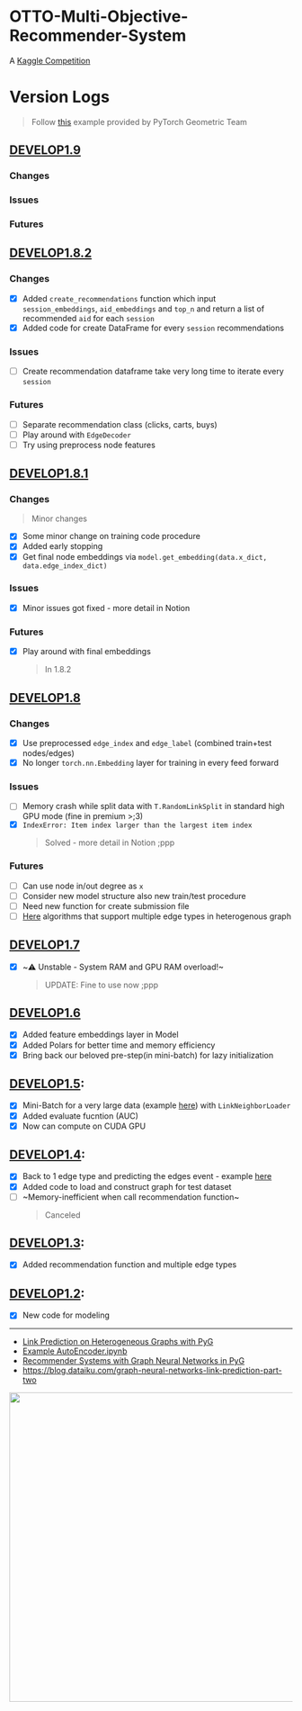 # OTTO-Multi-Objective-Recommender-System
A [Kaggle Competition](https://www.kaggle.com/competitions/otto-recommender-system/overview)
# Version Logs
> Follow [this](https://github.com/pyg-team/pytorch_geometric/blob/master/examples/hetero/hetero_link_pred.py) example provided by PyTorch Geometric Team

## [DEVELOP1.9](https://colab.research.google.com/drive/1KKbkxQALKQM6LDn-hsbLN7LWnArrm6iE#scrollTo=gGH8Sd8O97x7)
  ### Changes

  ### Issues

  ### Futures


## [DEVELOP1.8.2](https://colab.research.google.com/drive/1GmnRBdJ3NFHp9SU-DU95tfAnBQpBwyZZ#scrollTo=9_6TjlM6bB_3&uniqifier=9)
  ### Changes
  - [X] Added `create_recommendations` function which input `session_embeddings`, `aid_embeddings` and `top_n` and return a list of recommended `aid` for each `session`
  - [X] Added code for create DataFrame for every `session` recommendations
  ### Issues
  - [ ] Create recommendation dataframe take very long time to iterate every `session`
  ### Futures
  - [ ] Separate recommendation class (clicks, carts, buys)
  - [ ] Play around with `EdgeDecoder`
  - [ ] Try using preprocess node features 

## [DEVELOP1.8.1](https://colab.research.google.com/drive/1DWLNG4t_VM2_6QRQuAl8WdFgANs4L3ec)
  ### Changes
  > Minor changes
  - [X] Some minor change on training code procedure
  - [X] Added early stopping
  - [X] Get final node embeddings via `model.get_embedding(data.x_dict, data.edge_index_dict)`
  ### Issues
  - [X] Minor issues got fixed - more detail in Notion
  ### Futures
  - [X] Play around with final embeddings
    > In 1.8.2

## [DEVELOP1.8](https://colab.research.google.com/drive/1-0RupSIL7Z5gO3VuaJmirDZn2uRPtGnd#scrollTo=ztCYkbwc-z5g&uniqifier=1)
  ### Changes
  - [X] Use preprocessed `edge_index` and `edge_label` (combined train+test nodes/edges)
  - [X] No longer `torch.nn.Embedding` layer for training in every feed forward
  ### Issues
  - [ ] Memory crash while split data with `T.RandomLinkSplit` in standard high GPU mode (fine in premium >;3)
  - [X] `IndexError: Item index larger than the largest item index`
     > Solved - more detail in Notion ;ppp
  ### Futures
  - [ ] Can use node in/out degree as `x`
  - [ ] Consider new model structure also new train/test procedure
  - [ ] Need new function for create submission file
  - [ ] [Here](https://stellargraph.readthedocs.io/en/stable/demos/link-prediction/index.html) algorithms that support multiple edge types in heterogenous graph

## [DEVELOP1.7](https://colab.research.google.com/drive/1OYwFL1Nb0QpBH4AHctdeHqjz_napt5xX#scrollTo=aED_TAobTF6d)
  - [X] ~⚠️ Unstable - System RAM and GPU RAM overload!~
    > UPDATE: Fine to use now ;ppp
## [DEVELOP1.6](https://colab.research.google.com/drive/1LMM4KUubrtgFevA8BQiTAU_4AgC4FOlM#scrollTo=hbuDkO-Nh8kA&uniqifier=2)
  - [X] Added feature embeddings layer in Model
  - [X] Added Polars for better time and memory efficiency
  - [X] Bring back our beloved pre-step(in mini-batch) for lazy initialization
## [DEVELOP1.5](https://colab.research.google.com/drive/1QLt8OBWYSWmHiQQ1OCxaHaN96PyhQTEN#scrollTo=WDkdfZnxEB02&uniqifier=1):
  - [X] Mini-Batch for a very large data (example [here](https://colab.research.google.com/drive/1ksnVuQBPZA7W0nbOokz6nqB0EdDKWOUk#scrollTo=Vi25Z7lFPPjc)) with `LinkNeighborLoader`
  - [X] Added evaluate fucntion (AUC)
  - [X] Now can compute on CUDA GPU
## [DEVELOP1.4](https://colab.research.google.com/drive/1DMHdyKAxoJLJlOynj0p8fUqnySYLpucG#scrollTo=yf2nIQqrAy8y&uniqifier=1): 
  - [x] Back to 1 edge type and predicting the edges event - example [here](https://colab.research.google.com/drive/1ksnVuQBPZA7W0nbOokz6nqB0EdDKWOUk)
  - [X] Added code to load and construct graph for test dataset 
  - [ ] ~Memory-inefficient when call recommendation function~
    > Canceled
## [DEVELOP1.3](https://colab.research.google.com/drive/11m9ztUNqBqe4f8dAWDmJe_7IAIT3yJyv#scrollTo=aED_TAobTF6d): 
  - [x] Added recommendation function and multiple edge types
## [DEVELOP1.2](https://colab.research.google.com/drive/19ku8TR77OhTH0nHgLiEr_PepVnjgCiws): 
  - [x] New code for modeling
---
* [Link Prediction on Heterogeneous Graphs with PyG](https://medium.com/@pytorch_geometric/link-prediction-on-heterogeneous-graphs-with-pyg-6d5c29677c70)
* [Example AutoEncoder.ipynb](https://colab.research.google.com/drive/1nyufporgJp-j4BqZ6jYwgdMLyz_bJ_es#scrollTo=WjdGbaa8LdU9)
* [Recommender Systems with Graph Neural Networks in PyG](https://colab.research.google.com/drive/1qQEcYrzWJyJpAlwCMcJdFNPlYlyzHPdF#scrollTo=ktxdLosxtgZd)
* https://blog.dataiku.com/graph-neural-networks-link-prediction-part-two

<img src="https://img.freepik.com/free-vector/aesthetic-ocean-background-pastel-glitter-design-vector_53876-157553.jpg?w=2000" width="550"/>
